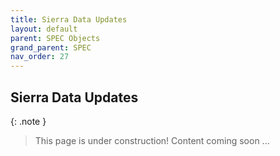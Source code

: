 ```yaml
---
title: Sierra Data Updates
layout: default
parent: SPEC Objects
grand_parent: SPEC
nav_order: 27
---
```


## Sierra Data Updates

{: .note }
> This page is under construction! 
> Content coming soon ...